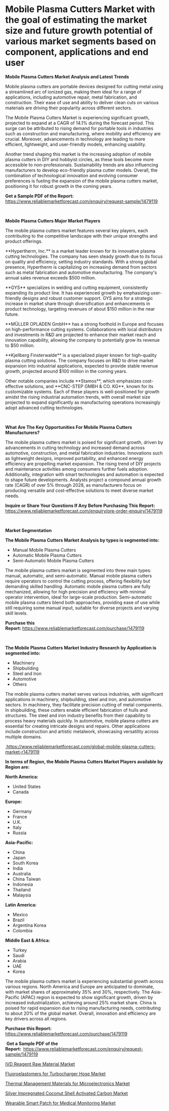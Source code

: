 <p><h1>Mobile Plasma Cutters Market with the goal of estimating the market size and future growth potential of various market segments based on component, applications and end user</h1></p><p><strong>Mobile Plasma Cutters Market Analysis and Latest Trends</strong></p>
<p><p>Mobile plasma cutters are portable devices designed for cutting metal using a streamlined arc of ionized gas, making them ideal for a range of applications, including automotive repair, metal fabrication, and construction. Their ease of use and ability to deliver clean cuts on various materials are driving their popularity across different sectors.</p><p>The Mobile Plasma Cutters Market is experiencing significant growth, projected to expand at a CAGR of 14.1% during the forecast period. This surge can be attributed to rising demand for portable tools in industries such as construction and manufacturing, where mobility and efficiency are crucial. Moreover, advancements in technology are leading to more efficient, lightweight, and user-friendly models, enhancing usability.</p><p>Another trend shaping this market is the increasing adoption of mobile plasma cutters in DIY and hobbyist circles, as these tools become more accessible to non-professionals. Sustainability trends are also influencing manufacturers to develop eco-friendly plasma cutter models. Overall, the combination of technological innovation and evolving consumer preferences is fueling the expansion of the mobile plasma cutters market, positioning it for robust growth in the coming years.</p></p>
<p><strong>Get a Sample PDF of the Report:&nbsp;</strong> <a href="https://www.reliablemarketforecast.com/enquiry/request-sample/1479119?utm_campaign=1110&utm_medium=2&utm_source=Github&utm_content=ia&utm_term=09122024&utm_id=mobile-plasma-cutters">https://www.reliablemarketforecast.com/enquiry/request-sample/1479119</a></p>
<p>&nbsp;</p>
<p><strong>Mobile Plasma Cutters Major Market Players</strong></p>
<p><p>The mobile plasma cutters market features several key players, each contributing to the competitive landscape with their unique strengths and product offerings.</p><p>**Hypertherm, Inc.** is a market leader known for its innovative plasma cutting technologies. The company has seen steady growth due to its focus on quality and efficiency, setting industry standards. With a strong global presence, Hypertherm is capitalizing on increasing demand from sectors such as metal fabrication and automotive manufacturing. The company's annual sales revenue exceeds $500 million.</p><p>**GYS** specializes in welding and cutting equipment, consistently expanding its product line. It has experienced growth by emphasizing user-friendly designs and robust customer support. GYS aims for a strategic increase in market share through diversification and enhancements in product technology, targeting revenues of about $150 million in the near future.</p><p>**MÜLLER OPLADEN GmbH** has a strong foothold in Europe and focuses on high-performance cutting systems. Collaborations with local distributors and investments in R&D are projected to enhance their market reach and innovation capability, allowing the company to potentially grow its revenue to $50 million.</p><p>**Kjellberg Finsterwalde** is a specialized player known for high-quality plasma cutting solutions. The company focuses on R&D to drive market expansion into industrial applications, expected to provide stable revenue growth, projected around $100 million in the coming years.</p><p>Other notable companies include **Stamos**, which emphasizes cost-effective solutions, and **CNC-STEP GMBH & CO. KG**, known for its customizable systems. Each of these players is well-positioned for growth amidst the rising industrial automation trends, with overall market size projected to expand significantly as manufacturing operations increasingly adopt advanced cutting technologies.</p></p>
<p>&nbsp;</p>
<p><strong>What Are The Key Opportunities For Mobile Plasma Cutters Manufacturers?</strong></p>
<p><p>The mobile plasma cutters market is poised for significant growth, driven by advancements in cutting technology and increased demand across automotive, construction, and metal fabrication industries. Innovations such as lightweight designs, improved portability, and enhanced energy efficiency are propelling market expansion. The rising trend of DIY projects and maintenance activities among consumers further fuels adoption. Additionally, integration with smart technologies and automation is expected to shape future developments. Analysts project a compound annual growth rate (CAGR) of over 5% through 2028, as manufacturers focus on producing versatile and cost-effective solutions to meet diverse market needs.</p></p>
<p><strong>Inquire or Share Your Questions If Any Before Purchasing This Report:</strong> <a href="https://www.reliablemarketforecast.com/enquiry/pre-order-enquiry/1479119?utm_campaign=1110&utm_medium=2&utm_source=Github&utm_content=ia&utm_term=09122024&utm_id=mobile-plasma-cutters">https://www.reliablemarketforecast.com/enquiry/pre-order-enquiry/1479119</a></p>
<p>&nbsp;</p>
<p><strong>Market Segmentation</strong></p>
<p><strong>The Mobile Plasma Cutters Market Analysis by types is segmented into:</strong></p>
<p><ul><li>Manual Mobile Plasma Cutters</li><li>Automatic Mobile Plasma Cutters</li><li>Semi-Automatic Mobile Plasma Cutters</li></ul></p>
<p><p>The mobile plasma cutters market is segmented into three main types: manual, automatic, and semi-automatic. Manual mobile plasma cutters require operators to control the cutting process, offering flexibility but demanding skilled handling. Automatic mobile plasma cutters are fully mechanized, allowing for high precision and efficiency with minimal operator intervention, ideal for large-scale production. Semi-automatic mobile plasma cutters blend both approaches, providing ease of use while still requiring some manual input, suitable for diverse projects and varying skill levels.</p></p>
<p><strong>Purchase this Report:&nbsp;</strong><a href="https://www.reliablemarketforecast.com/purchase/1479119?utm_campaign=1110&utm_medium=2&utm_source=Github&utm_content=ia&utm_term=09122024&utm_id=mobile-plasma-cutters">https://www.reliablemarketforecast.com/purchase/1479119</a></p>
<p>&nbsp;</p>
<p><strong>The Mobile Plasma Cutters Market Industry Research by Application is segmented into:</strong></p>
<p><ul><li>Machinery</li><li>Shipbuilding</li><li>Steel and Iron</li><li>Automotive</li><li>Others</li></ul></p>
<p><p>The mobile plasma cutters market serves various industries, with significant applications in machinery, shipbuilding, steel and iron, and automotive sectors. In machinery, they facilitate precision cutting of metal components. In shipbuilding, these cutters enable efficient fabrication of hulls and structures. The steel and iron industry benefits from their capability to process heavy materials quickly. In automotive, mobile plasma cutters are essential for creating intricate designs and repairs. Other applications include construction and artistic metalwork, showcasing versatility across multiple domains.</p></p>
<p><a href="https://www.reliablemarketforecast.com/global-mobile-plasma-cutters-market-r1479119?utm_campaign=1110&utm_medium=2&utm_source=Github&utm_content=ia&utm_term=09122024&utm_id=mobile-plasma-cutters">&nbsp;https://www.reliablemarketforecast.com/global-mobile-plasma-cutters-market-r1479119</a></p>
<p><strong>In terms of Region, the Mobile Plasma Cutters Market Players available by Region are:</strong></p>
<p>
    <p> <strong> North America: </strong>
        <ul>
            <li>United States</li>
            <li>Canada</li>
        </ul>
        </p> 
    <p> <strong> Europe: </strong>
        <ul>
            <li>Germany</li>
            <li>France</li>
            <li>U.K.</li>
            <li>Italy</li>
            <li>Russia</li>
        </ul>
        </p> 
    <p> <strong> Asia-Pacific: </strong>
        <ul>
            <li>China</li>
            <li>Japan</li>
            <li>South Korea</li>
            <li>India</li>
            <li>Australia</li>
            <li>China Taiwan</li>
            <li>Indonesia</li>
            <li>Thailand</li>
            <li>Malaysia</li>
        </ul>
        </p> 
    <p> <strong> Latin America: </strong>
        <ul>
            <li>Mexico</li>
            <li>Brazil</li>
            <li>Argentina Korea</li>
            <li>Colombia</li>
        </ul>
        </p> 
    <p> <strong> Middle East & Africa: </strong>
        <ul>
            <li>Turkey</li>
            <li>Saudi</li>
            <li>Arabia</li>
            <li>UAE</li>
            <li>Korea</li>
        </ul>
    </p>
    </p>
<p><p>The mobile plasma cutters market is experiencing substantial growth across various regions. North America and Europe are anticipated to dominate, with market shares of approximately 35% and 30%, respectively. The Asia-Pacific (APAC) region is expected to show significant growth, driven by increased industrialization, achieving around 25% market share. China is poised for rapid expansion due to rising manufacturing needs, contributing to about 20% of the global market. Overall, innovation and efficiency are key drivers across all regions.</p></p>
<p><strong>Purchase this Report: </strong><a href="https://www.reliablemarketforecast.com/purchase/1479119?utm_campaign=1110&utm_medium=2&utm_source=Github&utm_content=ia&utm_term=09122024&utm_id=mobile-plasma-cutters">https://www.reliablemarketforecast.com/purchase/1479119</a></p>
<p>&nbsp;<strong>Get a Sample PDF of the Report:&nbsp;&nbsp;</strong><a href="https://www.reliablemarketforecast.com/enquiry/request-sample/1479119?utm_campaign=1110&utm_medium=2&utm_source=Github&utm_content=ia&utm_term=09122024&utm_id=mobile-plasma-cutters">https://www.reliablemarketforecast.com/enquiry/request-sample/1479119</a></p>
<p><strong></strong></p>
<p><p><a href="https://github.com/WillieWoodard/Market-Research-Report-List-7/blob/main/ivd-reagent-raw-material-market.md?utm_campaign=1110&utm_medium=2&utm_source=Github&utm_content=ia&utm_term=09122024&utm_id=mobile-plasma-cutters">IVD Reagent Raw Material Market</a></p><p><a href="https://www.linkedin.com/pulse/the-sympatico-insight-9odme?utm_campaign=1110&utm_medium=2&utm_source=Github&utm_content=ia&utm_term=09122024&utm_id=mobile-plasma-cutters">Fluoroelastomers for Turbocharger Hose Market</a></p><p><a href="https://www.linkedin.com/pulse/the-sympatico-insight-9odme?utm_campaign=1110&utm_medium=2&utm_source=Github&utm_content=ia&utm_term=09122024&utm_id=mobile-plasma-cutters">Thermal Management Materials for Microelectronics Market</a></p><p><a href="https://www.linkedin.com/pulse/futur-trend-quest-sl8ue?utm_campaign=1110&utm_medium=2&utm_source=Github&utm_content=ia&utm_term=09122024&utm_id=mobile-plasma-cutters">Silver Impregnated Coconut Shell Activated Carbon Market</a></p><p><a href="https://www.linkedin.com/pulse/the-sympatico-insight-9odme?utm_campaign=1110&utm_medium=2&utm_source=Github&utm_content=ia&utm_term=09122024&utm_id=mobile-plasma-cutters">Wearable Smart Patch for Medical Monitoring Market</a></p></p>
